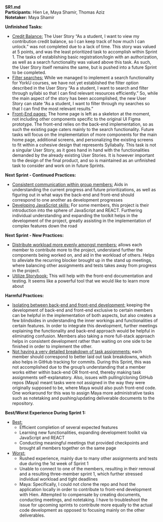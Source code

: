 **SR1.md** <br>
**Participants:** Hien Le, Maya Shamir, Thomas Aziz <br>
**Notetaker:** Maya Shamir <br>

**Unfinished Tasks:**
- <ins>Credit Balance:</ins> The User Story “As a student, I want to view my contribution credit balance, so I can keep track of how much I can unlock.” was not completed due to a lack of time. This story was valued at 5 points, and was the least prioritized task to accomplish within Sprint 1. The tasks of establishing basic registration/login with an authorization, as well as a search functionality was valued above this task. As such, the User Story itself remains the same, but is pushed into a future Sprint to be completed.
- <ins>Filter searches:</ins> While we managed to implement a search functionality for YorkU courses, we have not yet established the filter option described in the User Story “As a student, I want to search and filter through syllabi so that I can find relevant resources efficiently.” So, while the main aspect of the story has been accomplished, the new User Story can state “As a student, I want to filter through my searches so that I can find the most relevant results.”
- <ins>Front-End pages:</ins> The home page is left as a skeleton at the moment, not including other components specific to the original UI Figma prototype. The front-end relies on the back-end implementation, so as such the existing page caters mainly to the search functionality. Future tasks will focus on the implementation of more components for the main home page, additional screens, and personalizing the existing screens to fit within a cohesive design that represents Syllabally. This task is not a singular User Story, as it goes hand in hand with the functionalities demanded by the already existing User Stories. It is however important to the design of the final product, and so is maintained as an unfinished task to consider and work on in future Sprints. <br>

**Next Sprint - Continued Practices:**
- <ins>Consistent communication within group members:</ins> Aids in understanding the current progress and future prioritizations, as well as figuring out in what ways the back-end and front-end should correspond to one another as development progresses
- <ins>Developing JavaScript skills:</ins> For some members, this project is their introduction into the sphere of JavaScript and REACT. Furthering individual understanding and expanding the toolkit helps in the development of the project, greatly assisting in the implementation of complex features down the road <br>

**Next Sprint - New Practices:**
- <ins>Distribute workload more evenly amongst members:</ins> allows each member to contribute more to the project, understand further the components being worked on, and aid in the workload of others. Helps to alleviate the recurring blocker brought up in the stand up meetings, where balancing other assignments and tests takes away from progress in the project. 
- <ins>Utilize Storybook:</ins> This will help with the front-end documentation and testing. It seems like a powerful tool that we would like to learn more about <br>

**Harmful Practices:**
- <ins>Isolating between back-end and front-end development:</ins> keeping the development of back-end and front-end exclusive to certain members can be helpful in the implementation of both aspects, but also creates a few blindsides in understanding the inner workings and functionalities of certain features. In order to integrate this development, further meetings explaining the functionality and back-end approach would be helpful in eliminating confusion. Members also taking a more full-stack approach helps in consistent development rather than waiting on one side to be finished in order to implement the other. 
- <ins>Not having a very detailed breakdown of task assignments:</ins> each member should correspond to better laid out task breakdowns, which also helps in GitHub tracking for commits. During this Sprint, this was not accomplished due to the group’s understanding that a member works either within back-end OR front-end, thereby making task assignments self-explanatory. Also, issues with pulling/cloning GitHub repos (Maya) meant tasks were not assigned in the way they were originally supposed to be, where Maya would also push front-end code. One workaround for this was to assign Maya more administrative tasks such as notetaking and pushing/updating deliverable documents to the repository. <br>

**Best/Worst Experience During Sprint 1:**
- <ins>Best:</ins>
  - Efficient completion of several expected features
  - Learning new functionalities, expanding development toolkit via JavaScript and REACT
  - Conducting meaningful meetings that provided checkpoints and brought all members together on the same page
- <ins>Worst:</ins>
  - Rushed experience, mainly due to many other assignments and tests due during the 1st week of Sprint 1
  - Unable to connect to one of the members, resulting in their removal and a resulting three-member sprint 1, which further stressed individual workload and tight deadlines
  - Maya: Specifically, I could not clone the repo and host the application locally in order to contribute to front-end development with Hien. Attempted to compensate by       creating documents, conducting meetings, and notetaking. I have to troubleshoot the issue for upcoming sprints to contribute more equally to the actual code development     as opposed to focusing mainly on the other deliverables.  

